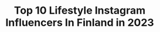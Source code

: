 ---
title: Top 10 Lifestyle Instagram Influencers In Finland in 2023
description: >-
  Find top lifestyle Instagram influencers in Finland in 2023. Most popular hashtags: #arvonta #kaupallinenyhteisty #kasvisruoka.
platform: Instagram
hits: 113
text_top: Identify the top-rated Instagram influencers on inBeat.
text_bottom: Our database has 113 Instagram influencers like this in Finland for you to work with.
profiles:
  - username: "oliviavidael"
    fullname: >-
      
    bio: >-
      ⁣⁣⁣⁣ Lifestyleblogi kauneus- & asuvinkkien kera 🌾 ⁣⁣HELSINKI | olivia.bigovic@hotmail.com 📰 ⁣ ⁣⁣⁣⁣
    location: "Finland"
    followers: 11215
    engagement: 1936
    commentsToLikes: 0.027655
    id: ck6u5i66e9rvl0j713oy1llni
    verified: false
    hashtags: "#arvonta, #ajatuksia, #kuukautiset, #kuukuppi"
  - username: "sartorial_finn"
    fullname: >-
      The Sartorial Finn || Johan W.
    bio: >-
      💼 Data Analyst by weekdays, menswear enthusiast all days 👔 #menswear and #lifestyle 🚶🏼‍♂️Follow my #sartorial journey 📍Finland 🇫🇮
    location: "Finland"
    followers: 13386
    engagement: 528
    commentsToLikes: 0.074408
    id: ck8tdck3y2t650j78rre7ous2
    verified: false
    hashtags: "#savilerow, #styleforum, #sartorial, #suitandtie"
  - username: "ritanic0le"
    fullname: >-
      R I T A
    bio: >-
      ♡ Lifestyle | Ministyle ♡ Olivia’s proud mama ♡ Helsinki, FIN ♡ Contact & collabs e-mail / DM Brand rep @martinex.fi @moominbymartinex
    location: "Finland"
    followers: 2481
    engagement: 1241
    commentsToLikes: 0.250422
    id: ck5zrwmvfxe4e0i14okh0xken
    verified: false
    hashtags: "#autumncolors, #autumnvibes, #ministyle, #fridayvibes"
  - username: "annituuliali"
    fullname: >-
      ANNI LIPPONEN 🇫🇮
    bio: >-
      🤍 Fitness lifestyle ▪️ @icaniwill -20% ’ANNIL20’ ▪️ @myproteinfi -42% ’ANNIMP’ ▪️ @lohilo -10% ’ANNI’ 📨 Contacts: annilipponen@outlook.com
    location: "Finland"
    followers: 3279
    engagement: 1495
    commentsToLikes: 0.120640
    id: ckap4wbp796e40i788mk2eyzb
    verified: false
    hashtags: "#comfy, #comfystore, #idealofsweden, #collaboration"
  - username: "sallasalmela"
    fullname: >-
      ⓈⒶⓁⓁⒶ
    bio: >-
      FAMILY | LIFESTYLE ❁ ♡ vaimo | äiti ✺ vauva-arkea, herkkureseptejä, koirahöpsötystä ja hyvää mieltä sun päivään! ✎ BLOGI↓
    location: "Finland"
    followers: 10277
    engagement: 901
    commentsToLikes: 0.187048
    id: ck5c593272zzl0i111sdkcwz1
    verified: false
    hashtags: "#vauva2020, #kilpailu, #syksy, #arki"
  - username: "imsagr"
    fullname: >-
      Sagr Hamdan
    bio: >-
      🧔🏾 #Influencer | #Menswear | #Lifestyle 📩 DM TO COLLABORATE 🌍 #Finland 🇫🇮 / 📍#Helsinki
    location: "Finland"
    followers: 24672
    engagement: 258
    commentsToLikes: 0.213514
    id: ck0w4e6rey53j0i19svsiy9od
    verified: false
    hashtags: "#viikonviini, #tosti1820, #ad, #kaupallinenyhteisty"
  - username: "mariakangaskortet"
    fullname: >-
      Maria Kangaskortet
    bio: >-
      Family & entrepreneur lifestyle 🇫🇮 YouTube:The Realm of Maria 🖤creative soul, author, interior architecture student 💌therealmofmaria@hotmail.com
    location: "Finland"
    followers: 22244
    engagement: 1054
    commentsToLikes: 0.007904
    id: ck8syn8lilc650j7873hvclgb
    verified: false
    hashtags: "#ruokavinkki, #arla, #kasvisruoka, #marianresepti"
  - username: "imthalyaa"
    fullname: >-
      𓂀 Zahra 𓂀
    bio: >-
      • fashion, beauty & lifestyle 📸👠💄 • business inquiries : imthalyaa@outlook.com ⌨ • 📍🇫🇮
    location: "Finland"
    followers: 4732
    engagement: 607
    commentsToLikes: 0.278889
    id: ck5hjk35qgrop0i11v3j3ro3o
    verified: false
    hashtags: "#ad, #gifted, #kaupallinenyhteisty, #tb"
  - username: "actsoininen"
    fullname: >-
      ACT THANA SOININEN 🖤🇹🇭
    bio: >-
      Beauty & Lifestyle Espoo, Finland 🇫🇮🤍☃️ Collab: Email or DM
    location: "Finland"
    followers: 24765
    engagement: 312
    commentsToLikes: 0.036715
    id: ck55oxgc79bxd0i11adu8c7o2
    verified: false
    hashtags: "#visitfinland, #dinner, #marriedlife, #summertofall"
  - username: "venlamarias"
    fullname: >-
      VENLA SALMINEN | FITNESS
    bio: >-
      LIFESTYLE / FITNESS ATHLETE ✨ . Perus arkea hyvällä fiiliksellä 👌🏼 . 🔸 MYPROTEIN ATHLETE - 35% ”VENLASMP” . Tuomas ❤️ / 📍Helsinki
    location: "Finland"
    followers: 2696
    engagement: 1984
    commentsToLikes: 0.035311
    id: ckaosia83rm8c0i785tr5juey
    verified: false
    hashtags: ""
---